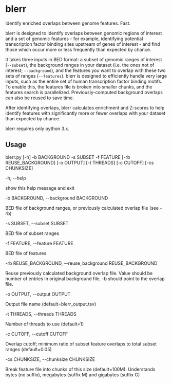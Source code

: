 # blerr
Identify enriched overlaps between genome features. Fast.

blerr is designed to identify overlaps between genomic regions of interest and a set of genomic features - for example, identifying potential transcription factor binding sites upstream of genes of interest - and find those which occur more or less frequently than expected by chance.

It takes three inputs in BED format: a subset of genomic ranges of interest (`--subset`), the background ranges in your dataset (i.e. the ones not of interest; `--background`), and the features you want to overlap with these two sets of ranges (`--features`).  blerr is designed to efficiently handle very large inputs, such as the entire set of human transcription factor binding motifs.  To enable this, the features file is broken into smaller chunks, and the features search is parallelized.  Previously-computed background overlaps can also be reused to save time.

After identifying overlaps, blerr calculates enrichment and Z-scores to help identify features with significantly more or fewer overlaps with your dataset than expected by chance.

blerr requires only python 3.x.

## Usage

blerr.py [-h] -b BACKGROUND -s SUBSET -f FEATURE [-rb REUSE_BACKGROUND] [-o OUTPUT] [-t THREADS] [-c CUTOFF] [-cs CHUNKSIZE]

  -h, --help
  
  show this help message and exit
  
  -b BACKGROUND, --background BACKGROUND
   
  BED file of background ranges, or previously calculated overlap file (see -rb)
                        
  -s SUBSET, --subset SUBSET

  BED file of subset ranges
                        
  -f FEATURE, --feature FEATURE
  
   BED file of features
                        
  -rb REUSE_BACKGROUND, --reuse_background REUSE_BACKGROUND
  
  Reuse previously calculated background overlap file. Value should be number of entries in original background file. -b should point to the overlap file.
                        
  -o OUTPUT, --output OUTPUT
  
   Output file name (default=blerr_output.tsv)
                        
  -t THREADS, --threads THREADS
  
   Number of threads to use (default=1)
                        
  -c CUTOFF, --cutoff CUTOFF
  
  Overlap cutoff; minimum ratio of subset feature overlaps to total subset ranges (default=0.05)
                        
  -cs CHUNKSIZE, --chunksize CHUNKSIZE
  
  Break feature file into chunks of this size (default=100M). Understands bytes (no suffix), megabytes (suffix M) and gigabytes (suffix G)
